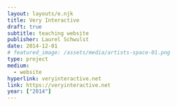 ```yaml
---
layout: layouts/e.njk
title: Very Interactive
draft: true
subtitle: teaching website
publisher: Laurel Schwulst
date: 2014-12-01
# featured_image: /assets/media/artists-space-01.png
type: project
medium:
  - website
hyperlink: veryinteractive.net
link: https://veryinteractive.net
year: ["2014"]
---
```

